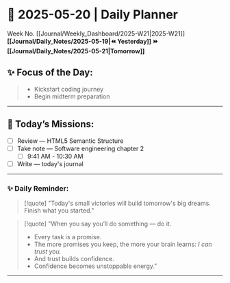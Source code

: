 # 🌼 **2025-05-20** | Daily Planner

Week No. [[Journal/Weekly_Dashboard/2025-W21|2025-W21]]
**[[Journal/Daily_Notes/2025-05-19|⏪ Yesterday]] ⏩ [[Journal/Daily_Notes/2025-05-21|Tomorrow]]**

## ✨ Focus of the Day:  

> - Kickstart coding journey  
> - Begin midterm preparation

---

## 🌸 Today’s Missions:

- [ ] Review — HTML5 Semantic Structure
- [ ] Take note — Software engineering chapter 2
	- [ ] 9:41 AM - 10:30 AM
- [ ] Write — today's journal

---

### ✨ Daily Reminder:  

> [!quote] "Today's small victories will build tomorrow's big dreams. Finish what you started."

> [!quote] "When you say you’ll do something — do it.  
> - Every task is a promise.  
> - The more promises you keep, the more your brain learns: _I can trust you._  
> - And trust builds confidence.  
> - Confidence becomes unstoppable energy."

---